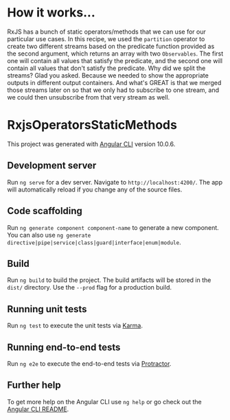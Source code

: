 # How it works...

RxJS has a bunch of static operators/methods that we can use for our particular use cases. In this recipe, we used the `partition` operator to create two different streams based on the predicate function provided as the second argument, which returns an array with two `Observables`.
The first one will contain all values that satisfy the predicate, and the second one will contain all values that don't satisfy the predicate.
Why did we split the streams? Glad you asked. Because we needed to show the appropriate outputs in different output containers.
And what's GREAT is that we merged those streams later on so that we only had to subscribe to one stream, and we could then unsubscribe from that very stream as well.

# RxjsOperatorsStaticMethods

This project was generated with [Angular CLI](https://github.com/angular/angular-cli) version 10.0.6.

## Development server

Run `ng serve` for a dev server. Navigate to `http://localhost:4200/`. The app will automatically reload if you change any of the source files.

## Code scaffolding

Run `ng generate component component-name` to generate a new component. You can also use `ng generate directive|pipe|service|class|guard|interface|enum|module`.

## Build

Run `ng build` to build the project. The build artifacts will be stored in the `dist/` directory. Use the `--prod` flag for a production build.

## Running unit tests

Run `ng test` to execute the unit tests via [Karma](https://karma-runner.github.io).

## Running end-to-end tests

Run `ng e2e` to execute the end-to-end tests via [Protractor](http://www.protractortest.org/).

## Further help

To get more help on the Angular CLI use `ng help` or go check out the [Angular CLI README](https://github.com/angular/angular-cli/blob/master/README.md).
